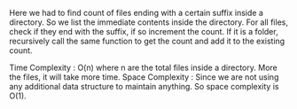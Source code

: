 Here we had to find count of files ending with a certain suffix inside a directory. So we list the immediate contents
inside the directory. For all files, check if they end with the suffix, if so increment the count. If it is a folder,
recursively call the same function to get the count and add it to the existing count.

Time Complexity : O(n) where n are the total files inside a directory. More the files, it will take more time.
Space Complexity : Since we are not using any additional data structure to maintain anything. So space complexity is O(1).